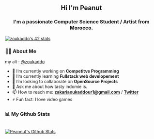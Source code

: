 <h2 align="center">Hi I'm Peanut</h2>
<h3 align="center">I'm a passionate Computer Science Student / Artist from Morocco.</h3>
<!---
<img src="https://i.imgur.com/Dxai41v.gif" width='550' height='300'  /> 
-->
<a href="https://github.com/oakoudad/badge42"><img src="https://badge.mediaplus.ma/darkgray/zoukaddo?UM6P=on" alt="zoukaddo's 42 stats" /></a>

### 🙋‍♂️ About Me
my alt : [@zoukaddo](https://github.com/zoukaddo)
- 🔭 I’m currently working on **Competitve Programming**
- 🌱 I’m currently learning **Fullstack web developement**
- 👯 I’m looking to collaborate on **OpenSource Projects**
- 💬 Ask me about how tasty indomie is.
- 📫 How to reach me: **zakariaoukaddour1@gmail.com** / **[Twitter](https://twitter.com/peanut_l9)**
- ⚡ Fun fact: I love video games


                                                                                                                   
 ### 📊 My Github Stats

  <br/>
    <a href="https://github.com/Peannut/github-readme-stats"><img alt="Peannut's Github Stats" src="https://github-readme-stats.vercel.app/api?username=Peannut&show_icons=true&count_private=true&theme=react&hide_border=true&bg_color=0D1117" /></a>
